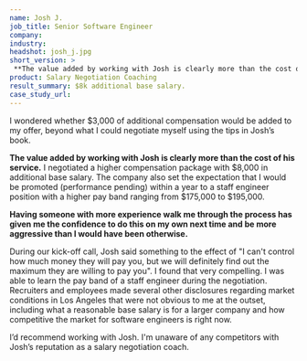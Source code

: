 ```yaml
---
name: Josh J.
job_title: Senior Software Engineer
company: 
industry: 
headshot: josh_j.jpg
short_version: >
 **The value added by working with Josh is clearly more than the cost of his service.** I negotiated a higher compensation package with $8,000 in additional base salary. The company also set the expectation that I would be promoted (performance pending) within a year to a staff engineer position with a higher pay band ranging from $175,000 to $195,000.
product: Salary Negotiation Coaching
result_summary: $8k additional base salary.
case_study_url: 
---
```


I wondered whether $3,000 of additional compensation would be added to my offer, beyond what I could negotiate myself using the tips in Josh’s book.

**The value added by working with Josh is clearly more than the cost of his service.** I negotiated a higher compensation package with $8,000 in additional base salary. The company also set the expectation that I would be promoted (performance pending) within a year to a staff engineer position with a higher pay band ranging from $175,000 to $195,000\.

**Having someone with more experience walk me through the process has given me the confidence to do this on my own next time and be more aggressive than I would have been otherwise.**

During our kick-off call, Josh said something to the effect of "I can't control how much money they will pay you, but we will definitely find out the maximum they are willing to pay you". I found that very compelling. I was able to learn the pay band of a staff engineer during the negotiation. Recruiters and employees made several other disclosures regarding market conditions in Los Angeles that were not obvious to me at the outset, including what a reasonable base salary is for a larger company and how competitive the market for software engineers is right now.

I’d recommend working with Josh. I'm unaware of any competitors with Josh’s reputation as a salary negotiation coach.